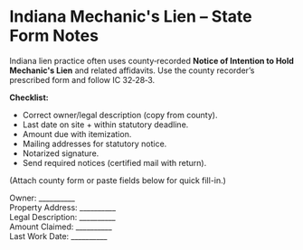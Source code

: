 # Indiana Mechanic's Lien – State Form Notes

Indiana lien practice often uses county‑recorded **Notice of Intention to Hold Mechanic's Lien** and related affidavits. Use the county recorder’s prescribed form and follow IC 32‑28‑3.

**Checklist:**  
- Correct owner/legal description (copy from county).  
- Last date on site + within statutory deadline.  
- Amount due with itemization.  
- Mailing addresses for statutory notice.  
- Notarized signature.  
- Send required notices (certified mail with return).

(Attach county form or paste fields below for quick fill-in.)

Owner: __________  
Property Address: __________  
Legal Description: __________  
Amount Claimed: __________  
Last Work Date: __________
